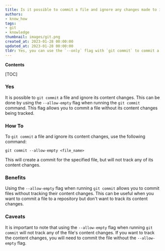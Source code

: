 ```yaml
---
title: Is it possible to commit a file and ignore any changes made to its contents?
authors:
- know_how
tags:
- git
- knowledge
thumbnail: images/git.png
created_at: 2023-01-28 00:00:00
updated_at: 2023-01-28 00:00:00
tldr: Yes, you can use the `--only` flag with `git commit` to commit a file without its content changes.
---
```


**Contents**

[TOC]

### Yes

It is possible to `git commit` a file and ignore its content changes. This can be done by using the `--allow-empty` flag when running the `git commit` command. This flag allows you to commit a file without its content changes being tracked. 

### How To

To `git commit` a file and ignore its content changes, use the following command:

```git
git commit --allow-empty <file_name>
```

This will create a commit for the specified file, but will not track any of its content changes.

### Benefits

Using the `--allow-empty` flag when running `git commit` allows you to commit files without tracking their content changes. This can be useful when you want to commit a file to a repository but don't want to track its content changes.

### Caveats

It is important to note that using the `--allow-empty` flag when running `git commit` will not track any of the file's content changes. If you want to track the content changes, you will need to commit the file without the `--allow-empty` flag.
